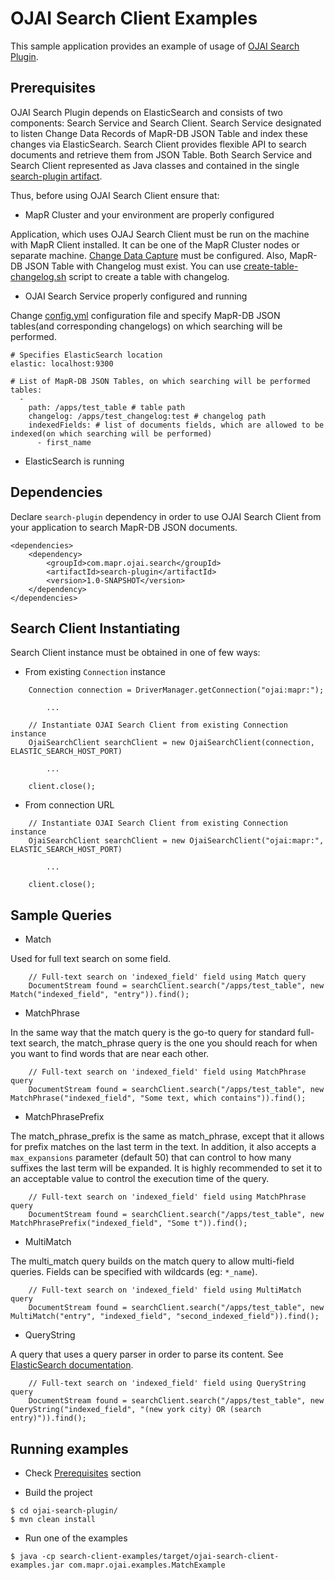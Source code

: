 # OJAI Search Client Examples

This sample application provides an example of usage of [OJAI Search Plugin](../search-plugin).

## Prerequisites

OJAI Search Plugin depends on ElasticSearch and consists of two components: Search Service and Search Client.
Search Service designated to listen Change Data Records of MapR-DB JSON Table and index these changes via ElasticSearch.
Search Client provides flexible API to search documents and retrieve them from JSON Table. Both Search Service and
Search Client represented as Java classes and contained in the single [search-plugin artifact](../search-plugin/pom.xml).

Thus, before using OJAI Search Client ensure that:
* MapR Cluster and your environment are properly configured

Application, which uses OJAJ Search Client must be run on the machine with MapR Client installed. It can be one of the 
MapR Cluster nodes or separate machine.
[Change Data Capture](https://maprdocs.mapr.com/60/MapR-DB/DB-ChangeData/setting-up-CDC.html) must be configured. Also,
MapR-DB JSON Table with Changelog must exist. You can use 
[create-table-changelog.sh](../bin/create-table-changelog.sh) script to create a table with changelog.

* OJAI Search Service properly configured and running

Change [config.yml](../search-plugin/src/main/resources/config.yml) configuration file and specify
MapR-DB JSON tables(and corresponding changelogs) on which searching will be performed.

```
# Specifies ElasticSearch location
elastic: localhost:9300

# List of MapR-DB JSON Tables, on which searching will be performed
tables:
  -
    path: /apps/test_table # table path
    changelog: /apps/test_changelog:test # changelog path
    indexedFields: # list of documents fields, which are allowed to be indexed(on which searching will be performed)
      - first_name
```

* ElasticSearch is running

## Dependencies

Declare `search-plugin` dependency in order to use OJAI Search Client from your application to search MapR-DB JSON
documents.
```
<dependencies>
    <dependency>
        <groupId>com.mapr.ojai.search</groupId>
        <artifactId>search-plugin</artifactId>
        <version>1.0-SNAPSHOT</version>
    </dependency>
</dependencies>
```

## Search Client Instantiating

Search Client instance must be obtained in one of few ways:

* From existing `Connection` instance

```
    Connection connection = DriverManager.getConnection("ojai:mapr:");

        ...

    // Instantiate OJAI Search Client from existing Connection instance
    OjaiSearchClient searchClient = new OjaiSearchClient(connection, ELASTIC_SEARCH_HOST_PORT)

        ...

    client.close();
```

* From connection URL

```
    // Instantiate OJAI Search Client from existing Connection instance
    OjaiSearchClient searchClient = new OjaiSearchClient("ojai:mapr:", ELASTIC_SEARCH_HOST_PORT)

        ...

    client.close();
```
## Sample Queries

* Match

Used for full text search on some field.

```
    // Full-text search on 'indexed_field' field using Match query
    DocumentStream found = searchClient.search("/apps/test_table", new Match("indexed_field", "entry")).find();
```

* MatchPhrase

In the same way that the match query is the go-to query for standard full-text search, the match_phrase query is the 
one you should reach for when you want to find words that are near each other.
 
```
    // Full-text search on 'indexed_field' field using MatchPhrase query
    DocumentStream found = searchClient.search("/apps/test_table", new MatchPhrase("indexed_field", "Some text, which contains")).find();

```

* MatchPhrasePrefix

The match_phrase_prefix is the same as match_phrase, except that it allows for prefix matches on the last term in 
the text. In addition, it also accepts a `max_expansions` parameter (default 50) that can control to how many suffixes 
the last term will be expanded. It is highly recommended to set it to an acceptable value to control the execution 
time of the query.

```
    // Full-text search on 'indexed_field' field using MatchPhrase query
    DocumentStream found = searchClient.search("/apps/test_table", new MatchPhrasePrefix("indexed_field", "Some t")).find();
```

* MultiMatch

The multi_match query builds on the match query to allow multi-field queries. Fields can be specified with 
wildcards (eg: `*_name`).

```
    // Full-text search on 'indexed_field' field using MultiMatch query
    DocumentStream found = searchClient.search("/apps/test_table", new MultiMatch("entry", "indexed_field", "second_indexed_field")).find();
```

* QueryString

A query that uses a query parser in order to parse its content. See 
[ElasticSearch documentation](https://www.elastic.co/guide/en/elasticsearch/reference/current/query-dsl-query-string-query.html).

```
    // Full-text search on 'indexed_field' field using QueryString query
    DocumentStream found = searchClient.search("/apps/test_table", new QueryString("indexed_field", "(new york city) OR (search entry)")).find();
```

## Running examples

* Check [Prerequisites](#prerequisites) section

* Build the project

```
$ cd ojai-search-plugin/
$ mvn clean install
```

* Run one of the examples

```
$ java -cp search-client-examples/target/ojai-search-client-examples.jar com.mapr.ojai.examples.MatchExample
```
